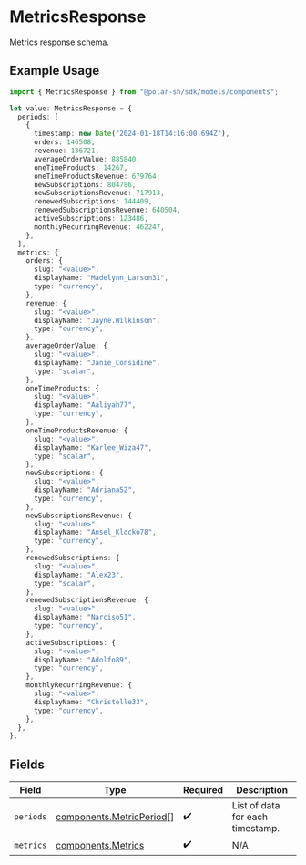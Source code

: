 # MetricsResponse

Metrics response schema.

## Example Usage

```typescript
import { MetricsResponse } from "@polar-sh/sdk/models/components";

let value: MetricsResponse = {
  periods: [
    {
      timestamp: new Date("2024-01-18T14:16:00.694Z"),
      orders: 146508,
      revenue: 136721,
      averageOrderValue: 885840,
      oneTimeProducts: 14267,
      oneTimeProductsRevenue: 679764,
      newSubscriptions: 804786,
      newSubscriptionsRevenue: 717913,
      renewedSubscriptions: 144409,
      renewedSubscriptionsRevenue: 640504,
      activeSubscriptions: 123486,
      monthlyRecurringRevenue: 462247,
    },
  ],
  metrics: {
    orders: {
      slug: "<value>",
      displayName: "Madelynn_Larson31",
      type: "currency",
    },
    revenue: {
      slug: "<value>",
      displayName: "Jayne.Wilkinson",
      type: "currency",
    },
    averageOrderValue: {
      slug: "<value>",
      displayName: "Janie_Considine",
      type: "scalar",
    },
    oneTimeProducts: {
      slug: "<value>",
      displayName: "Aaliyah77",
      type: "currency",
    },
    oneTimeProductsRevenue: {
      slug: "<value>",
      displayName: "Karlee_Wiza47",
      type: "scalar",
    },
    newSubscriptions: {
      slug: "<value>",
      displayName: "Adriana52",
      type: "currency",
    },
    newSubscriptionsRevenue: {
      slug: "<value>",
      displayName: "Ansel_Klocko78",
      type: "currency",
    },
    renewedSubscriptions: {
      slug: "<value>",
      displayName: "Alex23",
      type: "scalar",
    },
    renewedSubscriptionsRevenue: {
      slug: "<value>",
      displayName: "Narciso51",
      type: "currency",
    },
    activeSubscriptions: {
      slug: "<value>",
      displayName: "Adolfo89",
      type: "currency",
    },
    monthlyRecurringRevenue: {
      slug: "<value>",
      displayName: "Christelle33",
      type: "currency",
    },
  },
};
```

## Fields

| Field                                                                | Type                                                                 | Required                                                             | Description                                                          |
| -------------------------------------------------------------------- | -------------------------------------------------------------------- | -------------------------------------------------------------------- | -------------------------------------------------------------------- |
| `periods`                                                            | [components.MetricPeriod](../../models/components/metricperiod.md)[] | :heavy_check_mark:                                                   | List of data for each timestamp.                                     |
| `metrics`                                                            | [components.Metrics](../../models/components/metrics.md)             | :heavy_check_mark:                                                   | N/A                                                                  |